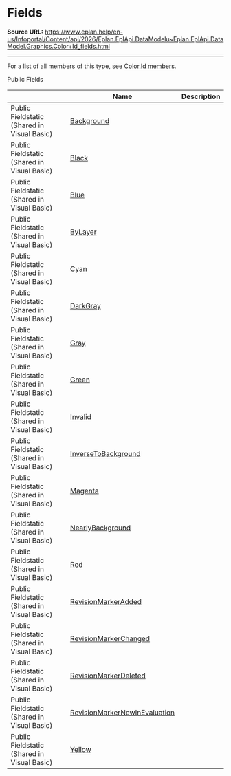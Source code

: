 # Fields

**Source URL:** https://www.eplan.help/en-us/Infoportal/Content/api/2026/Eplan.EplApi.DataModelu~Eplan.EplApi.DataModel.Graphics.Color+Id_fields.html

---

For a list of all members of this type, see [Color.Id members](Eplan.EplApi.DataModelu~Eplan.EplApi.DataModel.Graphics.Color+Id_members.html).

Public Fields

|  | Name | Description |
| --- | --- | --- |
| Public Fieldstatic (Shared in Visual Basic) | [Background](Eplan.EplApi.DataModelu~Eplan.EplApi.DataModel.Graphics.Color+Id~Background.html) |  |
| Public Fieldstatic (Shared in Visual Basic) | [Black](Eplan.EplApi.DataModelu~Eplan.EplApi.DataModel.Graphics.Color+Id~Black.html) |  |
| Public Fieldstatic (Shared in Visual Basic) | [Blue](Eplan.EplApi.DataModelu~Eplan.EplApi.DataModel.Graphics.Color+Id~Blue.html) |  |
| Public Fieldstatic (Shared in Visual Basic) | [ByLayer](Eplan.EplApi.DataModelu~Eplan.EplApi.DataModel.Graphics.Color+Id~ByLayer.html) |  |
| Public Fieldstatic (Shared in Visual Basic) | [Cyan](Eplan.EplApi.DataModelu~Eplan.EplApi.DataModel.Graphics.Color+Id~Cyan.html) |  |
| Public Fieldstatic (Shared in Visual Basic) | [DarkGray](Eplan.EplApi.DataModelu~Eplan.EplApi.DataModel.Graphics.Color+Id~DarkGray.html) |  |
| Public Fieldstatic (Shared in Visual Basic) | [Gray](Eplan.EplApi.DataModelu~Eplan.EplApi.DataModel.Graphics.Color+Id~Gray.html) |  |
| Public Fieldstatic (Shared in Visual Basic) | [Green](Eplan.EplApi.DataModelu~Eplan.EplApi.DataModel.Graphics.Color+Id~Green.html) |  |
| Public Fieldstatic (Shared in Visual Basic) | [Invalid](Eplan.EplApi.DataModelu~Eplan.EplApi.DataModel.Graphics.Color+Id~Invalid.html) |  |
| Public Fieldstatic (Shared in Visual Basic) | [InverseToBackground](Eplan.EplApi.DataModelu~Eplan.EplApi.DataModel.Graphics.Color+Id~InverseToBackground.html) |  |
| Public Fieldstatic (Shared in Visual Basic) | [Magenta](Eplan.EplApi.DataModelu~Eplan.EplApi.DataModel.Graphics.Color+Id~Magenta.html) |  |
| Public Fieldstatic (Shared in Visual Basic) | [NearlyBackground](Eplan.EplApi.DataModelu~Eplan.EplApi.DataModel.Graphics.Color+Id~NearlyBackground.html) |  |
| Public Fieldstatic (Shared in Visual Basic) | [Red](Eplan.EplApi.DataModelu~Eplan.EplApi.DataModel.Graphics.Color+Id~Red.html) |  |
| Public Fieldstatic (Shared in Visual Basic) | [RevisionMarkerAdded](Eplan.EplApi.DataModelu~Eplan.EplApi.DataModel.Graphics.Color+Id~RevisionMarkerAdded.html) |  |
| Public Fieldstatic (Shared in Visual Basic) | [RevisionMarkerChanged](Eplan.EplApi.DataModelu~Eplan.EplApi.DataModel.Graphics.Color+Id~RevisionMarkerChanged.html) |  |
| Public Fieldstatic (Shared in Visual Basic) | [RevisionMarkerDeleted](Eplan.EplApi.DataModelu~Eplan.EplApi.DataModel.Graphics.Color+Id~RevisionMarkerDeleted.html) |  |
| Public Fieldstatic (Shared in Visual Basic) | [RevisionMarkerNewInEvaluation](Eplan.EplApi.DataModelu~Eplan.EplApi.DataModel.Graphics.Color+Id~RevisionMarkerNewInEvaluation.html) |  |
| Public Fieldstatic (Shared in Visual Basic) | [Yellow](Eplan.EplApi.DataModelu~Eplan.EplApi.DataModel.Graphics.Color+Id~Yellow.html) |  |


